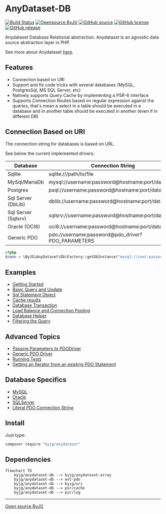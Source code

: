 # AnyDataset-DB

[![Build Status](https://github.com/byjg/php-anydataset-db/actions/workflows/phpunit.yml/badge.svg?branch=master)](https://github.com/byjg/php-anydataset-db/actions/workflows/phpunit.yml)
[![Opensource ByJG](https://img.shields.io/badge/opensource-byjg-success.svg)](http://opensource.byjg.com)
[![GitHub source](https://img.shields.io/badge/Github-source-informational?logo=github)](https://github.com/byjg/php-anydataset-db/)
[![GitHub license](https://img.shields.io/github/license/byjg/php-anydataset-db.svg)](https://opensource.byjg.com/opensource/licensing.html)
[![GitHub release](https://img.shields.io/github/release/byjg/php-anydataset-db.svg)](https://github.com/byjg/php-anydataset-db/releases/)

Anydataset Database Relational abstraction. Anydataset is an agnostic data source abstraction layer in PHP.

See more about Anydataset [here](https://opensource.byjg.com/anydataset).

## Features

- Connection based on URI
- Support and fix code tricks with several databases (MySQL, PostgresSql, MS SQL Server, etc)
- Natively supports Query Cache by implementing a PSR-6 interface
- Supports Connection Routes based on regular expression against the queries, that's mean a select in a table should be
executed in a database and in another table should be executed in another (even if in different DB)

## Connection Based on URI

The connection string for databases is based on URL.

See below the current implemented drivers:

| Database            | Connection String                                 | Factory                   |
|---------------------|---------------------------------------------------|---------------------------|
| Sqlite              | sqlite:///path/to/file                            | getDbRelationalInstance() |
| MySql/MariaDb       | mysql://username:password@hostname:port/database  | getDbRelationalInstance() |
| Postgres            | psql://username:password@hostname:port/database   | getDbRelationalInstance() |
| Sql Server (DbLib)  | dblib://username:password@hostname:port/database  | getDbRelationalInstance() |
| Sql Server (Sqlsrv) | sqlsrv://username:password@hostname:port/database | getDbRelationalInstance() |
| Oracle (OCI8)       | oci8://username:password@hostname:port/database   | getDbRelationalInstance() |
| Generic PDO         | pdo://username:password@pdo_driver?PDO_PARAMETERS | getDbRelationalInstance() |

```php
<?php
$conn = \ByJG\AnyDataset\Db\Factory::getDbInstance("mysql://root:password@10.0.1.10/myschema");
```

## Examples

- [Getting Started](docs/getting-started.md)
- [Basic Query and Update](docs/basic-query.md)
- [Sql Statement Object](docs/sqlstatement.md)
- [Cache results](docs/cache.md)
- [Database Transaction](docs/transaction.md)
- [Load Balance and Connection Pooling](docs/load-balance.md)
- [Database Helper](docs/helper.md)
- [Filtering the Query](docs/iteratorfilter.md)

## Advanced Topics

- [Passing Parameters to PDODriver](docs/parameters.md)
- [Generic PDO Driver](docs/generic-pdo-driver.md)
- [Running Tests](docs/tests.md)
- [Getting an Iterator from an existing PDO Statament](docs/pdostatement.md)

## Database Specifics

- [MySQL](docs/mysql.md)
- [Oracle](docs/oracle.md)
- [SQLServer](docs/sqlserver.md)
- [Literal PDO Connection String](docs/literal-pdo-driver.md)


## Install

Just type:

```bash
composer require "byjg/anydataset"
```

## Dependencies

```mermaid
flowchart TD
    byjg/anydataset-db --> byjg/anydataset-array
    byjg/anydataset-db --> ext-pdo
    byjg/anydataset-db --> byjg/uri
    byjg/anydataset-db --> psr/cache
    byjg/anydataset-db --> psr/log
```

----
[Open source ByJG](http://opensource.byjg.com)
